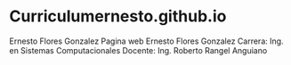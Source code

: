 # Curriculumernesto.github.io
Ernesto Flores Gonzalez
Pagina web Ernesto Flores Gonzalez
Carrera: Ing. en Sistemas Computacionales
Docente: Ing. Roberto Rangel Anguiano
